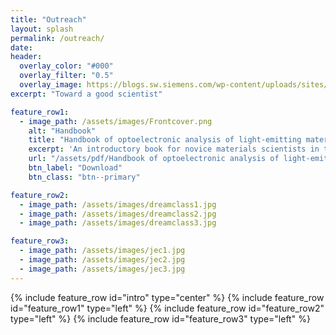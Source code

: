 ```yaml
---
title: "Outreach"
layout: splash
permalink: /outreach/
date: 
header:
  overlay_color: "#000"
  overlay_filter: "0.5"
  overlay_image: https://blogs.sw.siemens.com/wp-content/uploads/sites/14/2019/12/materials-1110x710.jpg
excerpt: "Toward a good scientist"

feature_row1:
  - image_path: /assets/images/Frontcover.png
    alt: "Handbook"
    title: "Handbook of optoelectronic analysis of light-emitting materials and devices"
    excerpt: 'An introductory book for novice materials scientists in the field of optoelectronic materials and devices. Last update on Dec. 20, 2023'
    url: "/assets/pdf/Handbook of optoelectronic analysis of light-emitting materials and devices (Ver. 1.1).pdf"
    btn_label: "Download"
    btn_class: "btn--primary"

feature_row2:
  - image_path: /assets/images/dreamclass1.jpg
  - image_path: /assets/images/dreamclass2.jpg
  - image_path: /assets/images/dreamclass3.jpg

feature_row3:
  - image_path: /assets/images/jec1.jpg
  - image_path: /assets/images/jec2.jpg
  - image_path: /assets/images/jec3.jpg
---
```


{% include feature_row id="intro" type="center" %}
{% include feature_row id="feature_row1" type="left" %}
{% include feature_row id="feature_row2" type="left" %}
{% include feature_row id="feature_row3" type="left" %}

